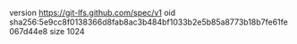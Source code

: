 version https://git-lfs.github.com/spec/v1
oid sha256:5e9cc8f0138366d8fab8ac3b484bf1033b2e5b85a8773b18b7fe61fe067d44e8
size 1024
